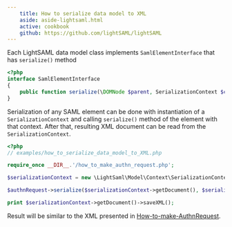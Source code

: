 ```yaml
---
    title: How to serialize data model to XML
    aside: aside-lightsaml.html
    active: cookbook
    github: https://github.com/lightSAML/lightSAML
---
```


Each LightSAML data model class implements ``SamlElementInterface`` that has ``serialize()`` method

```php
<?php
interface SamlElementInterface
{
    public function serialize(\DOMNode $parent, SerializationContext $context);
}
```

Serialization of any SAML element can be done with instantiation of a ``SerializationContext`` and
calling ``serialize()`` method of the element with that context. After that, resulting XML document
can be read from the ``SerializationContext``.

```php
<?php
// examples/how_to_serialize_data_model_to_XML.php

require_once __DIR__.'/how_to_make_authn_request.php';

$serializationContext = new \LightSaml\Model\Context\SerializationContext();

$authnRequest->serialize($serializationContext->getDocument(), $serializationContext);

print $serializationContext->getDocument()->saveXML();
```

Result will be similar to the XML presented in [How-to-make-AuthnRequest](../How-to-make-AuthnRequest).
